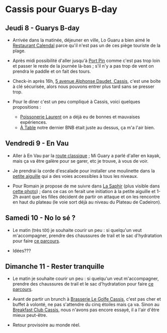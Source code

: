 # Cassis pour Guarys B-day

## Jeudi 8 - Guarys B-day

- Arrivée dans la matinée, déjeuner en ville, Lo Guaru a bien aimé le [Restaurant Calendal](https://maps.app.goo.gl/dGB1biC4Sxzy2mri6) parce qu'il n'est pas un de ces piège touriste de la plage.

- Après midi possibilité d'aller jusqu'à [Port Pin](https://maps.app.goo.gl/KbvS7Hwp3NFt57n87) comme c'est pas trop loin et passer le reste de la journée là-bas ; s'il n'y a pas trop de vent on prendra le paddle et on fait des tours.

- Check-in après 16h, [5 avenue Alphonse Daudet, Cassis](https://maps.app.goo.gl/FuXiPTVQBNeRNC5r5), c'est une boîte à clé sécurisée, alors nous pouvons entrer plus tard sans se presser trop.

- Pour le diner c'est un peu compliqué à Cassis, voici quelques propositions :

    - [Poissonerie Laurent](https://maps.app.goo.gl/SJzs6xWwc2ed6Tff9) on a déjà eu de bonnes et mauvaises expériences.
    - [À Table](https://maps.app.goo.gl/wEQUxUSLv5y9ByNk7) notre dernier BNB était juste au dessus, ça m'a l'air bien.
    
## Vendredi 9 - En Vau

- Aller à En Vau par la [route classique](https://www.komoot.com/tour/2201255838?share_token=aoC9ZXDRgbQG8v3QW0GpFRUAbg2j2Q66vWesfh8Cg4VTe0HmgW&ref=wtd) ; Mi Guary a parlé d'aller en kayak, mais ça va être galère pour se garer, etc je trouve, à vous de voir.

- Je prendrai la corde d'escalade pour installer une moulinette dans la [petite aiguille](https://www.camptocamp.org/waypoints/103609/fr/calanques-en-vau-petite-aiguille) qui a des voies accessibles à tous les niveaux.

- Pour Romain je propose de me suivre dans [La Saphir](https://www.camptocamp.org/routes/55466/fr/calanque-d-en-vau-la-saphir) (plus visible dans [cette photo](https://media.camptocamp.org/c2corg-active/1273420400_425672358BI.jpg)) ; dans ce cas on ferait une initiation à la petite aiguille et 1-2h avant que les filles décident de partir on attaque et on les rencontre en haut du plateau (le voie sort déjà au niveau du Plateau de Cadeiron).

## Samedi 10 - No lo sé ?

- Le matin (très tôt) je souhaite courir un peu : si quelqu'un veut m'accompagner, prendre des chaussures de trail et le sac d'hydratation pour faire [ce parcours](https://www.komoot.com/tour/2201296702?share_token=aZA5VKwbC7FeGCdorzWOeuONg2Ee27SlYwrqeRhIvGeisorGcW&ref=wtd).

- Idées???

## Dimanche 11 - Rester tranquille

- Le matin je souhaite courir un peu : si quelqu'un veut m'accompagner, prendre des chaussures de trail et le sac d'hydratation pour faire [ce parcours](https://www.komoot.com/tour/2201242800?share_token=abSPXTL2bVQ0seX6MoIxirFhpJ0Qrz7r2yNhNO0mSNvF7Mno2K&ref=wtd).

- Avant de partir un brunch à [Brasserie Le Golfe Cassis](https://maps.app.goo.gl/SJzs6xWwc2ed6Tff9), c'est pas cher et buffet à volonté, ne pas s'attendre du cinq étoiles mais ça va. Sinon au [Breakfast Club Cassis](https://maps.app.goo.gl/MZwERjUwtRFXYjo27), nous n'avons pas encore essayé, il a l'air d'être mieux peut-être.

- Retour provisoire au monde réel.
